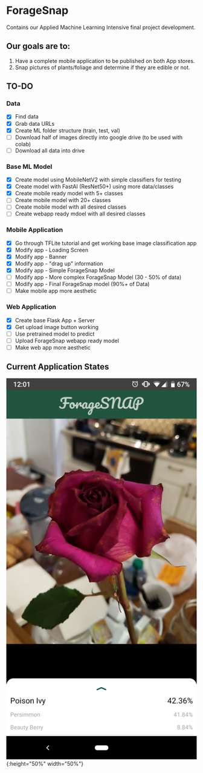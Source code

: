 # ForageSnap
Contains our Applied Machine Learning Intensive final project development.

## Our goals are to:
1. Have a complete mobile application to be published on both App stores.
2. Snap pictures of plants/foliage and determine if they are edible or not.

## TO-DO
### Data
- [x] Find data
- [x] Grab data URLs
- [x] Create ML folder structure (train, test, val) 
- [ ] Download half of images directly into google drive (to be used with colab)
- [ ] Download all data into drive

### Base ML Model
- [x] Create model using MobileNetV2 with simple classifiers for testing
- [x] Create model with FastAI (ResNet50+) using more data/classes
- [x] Create mobile ready model with 5+ classes
- [ ] Create mobile model with 20+ classes
- [ ] Create mobile model with all desired classes
- [ ] Create webapp ready mdoel with all desired classes

### Mobile Application
- [x] Go through TFLite tutorial and get working base image classification app
- [x] Modify app - Loading Screen
- [x] Modify app - Banner
- [x] Modify app - "drag up" information
- [x] Modify app - Simple ForageSnap Model
- [ ] Modify app - More complex ForageSnap Model (30 - 50% of data)
- [ ] Modify app - Final ForageSnap model (90%+ of Data)
- [ ] Make mobile app more aesthetic

### Web Application
- [x] Create base Flask App + Server
- [x] Get upload image button working
- [ ] Use pretrained model to predict
- [ ] Upload ForageSnap webapp ready model
- [ ] Make web app more aesthetic

## Current Application States
![current look of mobile application](https://github.com/ian-mcnair/ForageSnap/blob/master/mapp_current_state.png){:height="50%" width="50%"}


